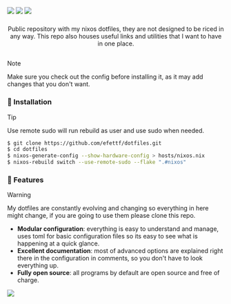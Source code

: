
<div aling="center">

<img src="https://img.shields.io/github/repo-size/efettf/dotfiles?style=for-the-badge&labelColor=1e1e2e&color=b4befe"/>
<img src="https://img.shields.io/github/issues/efettf/dotfiles?style=for-the-badge&labelColor=1e1e2e&color=fab387"/>
<img src="https://img.shields.io/badge/active-active?style=for-the-badge&label=STATUS&labelColor=1e1e2e&color=a6e3a1"/>

</div>

<!-- Useful trick to make a space between elements fast, 
it's not the best way to do it I'm sure. -->
###

<p align="center">
Public repository with my nixos dotfiles, they are not designed to be riced in any way. This repo also houses useful links and utilities that I want to have in one place.
</p>

<!-- Create a line seperating stuff on github. -->
##

> [!NOTE]
> Make sure you check out the config before installing it,
> as it may add changes that you don't want.

### 💨 Installation

> [!TIP]
> Use remote sudo will run rebuild as user and use
> sudo when needed.

```bash
$ git clone https://github.com/efettf/dotfiles.git
$ cd dotfiles
$ nixos-generate-config --show-hardware-config > hosts/nixos.nix
$ nixos-rebuild switch --use-remote-sudo --flake ".#nixos"
```

<!-- List of high level features you might want to see at quick glance. -->
### 🎉 Features

> [!WARNING]
> My dotfiles are constantly evolving and changing so
> everything in here might change, if you are going to use
> them please clone this repo.

- **Modular configuration**: everything is easy to understand and manage, uses toml for basic configuration files so its easy to see what is happening at a quick glance.
- **Excellent documentation**: most of advanced options are explained right there in the configuration in comments, so you don't have to look everything up.
- **Fully open source**: all programs by default are open source and free of charge.

<!-- Catppuccin banner at the bottom for the looks, 
make sure to remove it when changing theme as well as the colors in banners above. -->
<img src="https://raw.githubusercontent.com/catppuccin/catppuccin/c9d3d7de6ab8cb2609b37c4b79b026a2c7784b6f/assets/footers/gray0_ctp_on_line.svg?sanitize=true"/>
